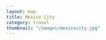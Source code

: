 ```yaml
---
layout: map
title: Mexico City
category: travel
thumbnail: "/images/mexicocity.jpg"
--- 
```

  <body>
    <div id="map"></div>
    <script>
      function initMap() {
        var pujol = {lat: 19.4336415, lng: -99.1876545};
        var julesbasement = {lat: 19.4305983, lng: -99.1983094};
        var yuban = {lat: 19.4188352, lng: -99.1662856};
        var romitacomedor = {lat: 19.4190907, lng: -99.1591261};
        
        var map = new google.maps.Map(document.getElementById('map'), {
          zoom: 16,
    {
        "featureType": "water",
        "elementType": "geometry.fill",
        "stylers": [
            {
                "color": "#d3d3d3"
            }
        ]
    },
    {
        "featureType": "transit",
        "stylers": [
            {
                "color": "#808080"
            },
            {
                "visibility": "off"
            }
        ]
    },
    {
        "featureType": "road.highway",
        "elementType": "geometry.stroke",
        "stylers": [
            {
                "visibility": "on"
            },
            {
                "color": "#b3b3b3"
            }
        ]
    },
    {
        "featureType": "road.highway",
        "elementType": "geometry.fill",
        "stylers": [
            {
                "color": "#ffffff"
            }
        ]
    },
    {
        "featureType": "road.local",
        "elementType": "geometry.fill",
        "stylers": [
            {
                "visibility": "on"
            },
            {
                "color": "#ffffff"
            },
            {
                "weight": 1.8
            }
        ]
    },
    {
        "featureType": "road.local",
        "elementType": "geometry.stroke",
        "stylers": [
            {
                "color": "#d7d7d7"
            }
        ]
    },
    {
        "featureType": "poi",
        "elementType": "geometry.fill",
        "stylers": [
            {
                "visibility": "on"
            },
            {
                "color": "#ebebeb"
            }
        ]
    },
    {
        "featureType": "administrative",
        "elementType": "geometry",
        "stylers": [
            {
                "color": "#a7a7a7"
            }
        ]
    },
    {
        "featureType": "road.arterial",
        "elementType": "geometry.fill",
        "stylers": [
            {
                "color": "#ffffff"
            }
        ]
    },
    {
        "featureType": "road.arterial",
        "elementType": "geometry.fill",
        "stylers": [
            {
                "color": "#ffffff"
            }
        ]
    },
    {
        "featureType": "landscape",
        "elementType": "geometry.fill",
        "stylers": [
            {
                "visibility": "on"
            },
            {
                "color": "#efefef"
            }
        ]
    },
    {
        "featureType": "road",
        "elementType": "labels.text.fill",
        "stylers": [
            {
                "color": "#696969"
            }
        ]
    },
    {
        "featureType": "administrative",
        "elementType": "labels.text.fill",
        "stylers": [
            {
                "visibility": "on"
            },
            {
                "color": "#737373"
            }
        ]
    },
    {
        "featureType": "poi",
        "elementType": "labels.icon",
        "stylers": [
            {
                "visibility": "off"
            }
        ]
    },
    {
        "featureType": "poi",
        "elementType": "labels",
        "stylers": [
            {
                "visibility": "off"
            }
        ]
    },
    {
        "featureType": "road.arterial",
        "elementType": "geometry.stroke",
        "stylers": [
            {
                "color": "#d6d6d6"
            }
        ]
    },
    {
        "featureType": "road",
        "elementType": "labels.icon",
        "stylers": [
            {
                "visibility": "off"
            }
        ]
    },
    {},
    {
        "featureType": "poi",
        "elementType": "geometry.fill",
        "stylers": [
            {
                "color": "#dadada"
            }
        ]
    }
          center: pujol
        });
        var marker = new google.maps.Marker({
          position: pujol,
          map: map
        });
        var marker = new google.maps.Marker({
          position: julesbasement,
          map: map
        });
        var marker = new google.maps.Marker({
          position: yuban,
          map: map
        });
         var marker = new google.maps.Marker({
          position: romitacomedor,
          map: map
        });
      }
    </script>
    <script async defer
    src="https://maps.googleapis.com/maps/api/js?key=AIzaSyBjiDtJdMbIB54fTQAPJV7bljadWrv0Jww&callback=initMap">
    </script>
  </body>
   <style>
      #map {
        width: 100%;
        height: 400px;
       }
    </style>
